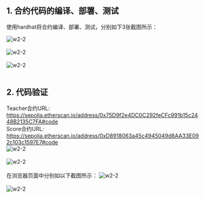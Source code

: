 ## 1. 合约代码的编译、部署、测试<br>

使用hardhat将合约编译、部署、测试，分别如下3张截图所示：<br>

![w2-2](IMG_Compile.png)<br><br>
![w2-2](IMG_Deploy_Sepolia.png)<br><br>
![w2-2](IMG_Test.png)<br><br>

## 2. 代码验证<br>

Teacher合约URL: https://sepolia.etherscan.io/address/0x75D9f2e4DC0C292feCFc991b15c2448B2135C7FA#code<br>
Score合约URL: https://sepolia.etherscan.io/address/0xD8918063a45c4945049d8AA33E092c103c1597E7#code<br>
![w2-2](IMG_Verification_TeacherContract.png)<br><br>
![w2-2](IMG_Verification_ScoreContract.png)<br><br>
在浏览器页面中分别如以下截图所示：
![w2-2](IMG_Verification_TeacherContract_Browser.png)<br><br>
![w2-2](IMG_Verification_ScoreContract_Browser.png)<br><br>
